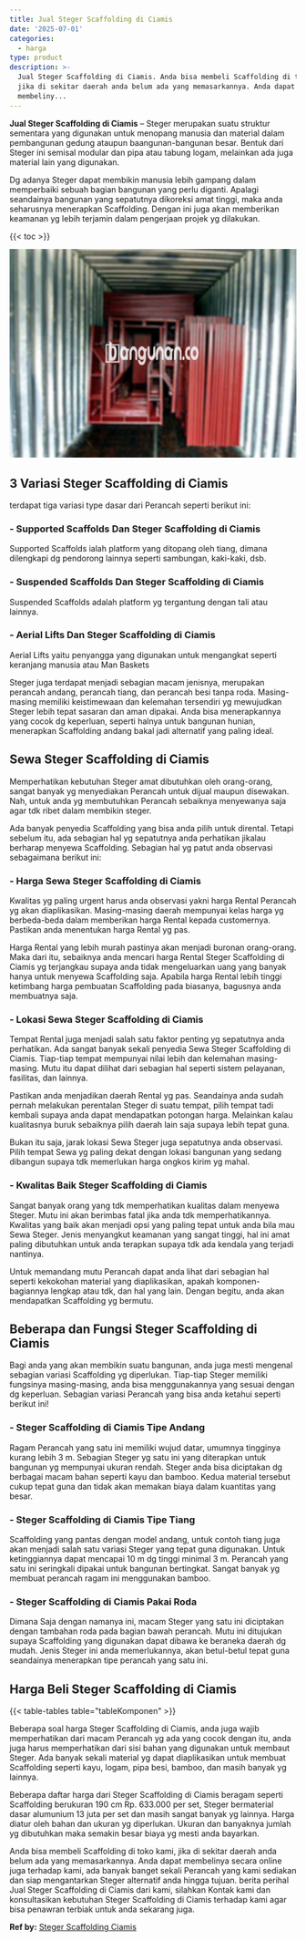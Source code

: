 ```yaml
---
title: Jual Steger Scaffolding di Ciamis
date: '2025-07-01'
categories:
  - harga
type: product
description: >-
  Jual Steger Scaffolding di Ciamis. Anda bisa membeli Scaffolding di toko kami,
  jika di sekitar daerah anda belum ada yang memasarkannya. Anda dapat
  membeliny...
---
```


**Jual Steger Scaffolding di Ciamis** – Steger merupakan suatu struktur sementara yang digunakan untuk menopang manusia dan material dalam pembangunan gedung ataupun baangunan-bangunan besar. Bentuk dari Steger ini semisal modular dan pipa atau tabung logam, melainkan ada juga material lain yang digunakan.

Dg adanya Steger dapat membikin manusia lebih gampang dalam memperbaiki sebuah bagian bangunan yang perlu diganti. Apalagi seandainya bangunan yang sepatutnya dikoreksi amat tinggi, maka anda seharusnya menerapkan Scaffolding. Dengan ini juga akan memberikan keamanan yg lebih terjamin dalam pengerjaan projek yg dilakukan.

{{< toc >}}

![Jual Steger Scaffolding di Ciamis](/images/sewa-scaffolding-steger-15.png)

## 3 Variasi Steger Scaffolding di Ciamis

terdapat tiga variasi type dasar dari Perancah seperti berikut ini:

### \- Supported Scaffolds Dan Steger Scaffolding di Ciamis

Supported Scaffolds ialah platform yang ditopang oleh tiang, dimana dilengkapi dg pendorong lainnya seperti sambungan, kaki-kaki, dsb.

### \- Suspended Scaffolds Dan Steger Scaffolding di Ciamis

Suspended Scaffolds adalah platform yg tergantung dengan tali atau lainnya.

### \- Aerial Lifts Dan Steger Scaffolding di Ciamis

Aerial Lifts yaitu penyangga yang digunakan untuk mengangkat seperti keranjang manusia atau Man Baskets

Steger juga terdapat menjadi sebagian macam jenisnya, merupakan perancah andang, perancah tiang, dan perancah besi tanpa roda. Masing-masing memiliki keistimewaan dan kelemahan tersendiri yg mewujudkan Steger lebih tepat sasaran dan aman dipakai. Anda bisa menerapkannya yang cocok dg keperluan, seperti halnya untuk bangunan hunian, menerapkan Scaffolding andang bakal jadi alternatif yang paling ideal.

## Sewa Steger Scaffolding di Ciamis

Memperhatikan kebutuhan Steger amat dibutuhkan oleh orang-orang, sangat banyak yg menyediakan Perancah untuk dijual maupun disewakan. Nah, untuk anda yg membutuhkan Perancah sebaiknya menyewanya saja agar tdk ribet dalam membikin steger.

Ada banyak penyedia Scaffolding yang bisa anda pilih untuk dirental. Tetapi sebelum itu, ada sebagian hal yg sepatutnya anda perhatikan jikalau berharap menyewa Scaffolding. Sebagian hal yg patut anda observasi sebagaimana berikut ini:

### \- Harga Sewa Steger Scaffolding di Ciamis

Kwalitas yg paling urgent harus anda observasi yakni harga Rental Perancah yg akan diaplikasikan. Masing-masing daerah mempunyai kelas harga yg berbeda-beda dalam memberikan harga Rental kepada customernya. Pastikan anda menentukan harga Rental yg pas.

Harga Rental yang lebih murah pastinya akan menjadi buronan orang-orang. Maka dari itu, sebaiknya anda mencari harga Rental Steger Scaffolding di Ciamis yg terjangkau supaya anda tidak mengeluarkan uang yang banyak hanya untuk menyewa Scaffolding saja. Apabila harga Rental lebih tinggi ketimbang harga pembuatan Scaffolding pada biasanya, bagusnya anda membuatnya saja.

### \- Lokasi Sewa Steger Scaffolding di Ciamis

Tempat Rental juga menjadi salah satu faktor penting yg sepatutnya anda perhatikan. Ada sangat banyak sekali penyedia Sewa Steger Scaffolding di Ciamis. Tiap-tiap tempat mempunyai nilai lebih dan kelemahan masing-masing. Mutu itu dapat dilihat dari sebagian hal seperti sistem pelayanan, fasilitas, dan lainnya.

Pastikan anda menjadikan daerah Rental yg pas. Seandainya anda sudah pernah melakukan perentalan Steger di suatu tempat, pilih tempat tadi kembali supaya anda dapat mendapatkan potongan harga. Melainkan kalau kualitasnya buruk sebaiknya pilih daerah lain saja supaya lebih tepat guna.

Bukan itu saja, jarak lokasi Sewa Steger juga sepatutnya anda observasi. Pilih tempat Sewa yg paling dekat dengan lokasi bangunan yang sedang dibangun supaya tdk memerlukan harga ongkos kirim yg mahal.

### \- Kwalitas Baik Steger Scaffolding di Ciamis

Sangat banyak orang yang tdk memperhatikan kualitas dalam menyewa Steger. Mutu ini akan berimbas fatal jika anda tdk memperhatikannya. Kwalitas yang baik akan menjadi opsi yang paling tepat untuk anda bila mau Sewa Steger. Jenis menyangkut keamanan yang sangat tinggi, hal ini amat paling dibutuhkan untuk anda terapkan supaya tdk ada kendala yang terjadi nantinya.

Untuk memandang mutu Perancah dapat anda lihat dari sebagian hal seperti kekokohan material yang diaplikasikan, apakah komponen-bagiannya lengkap atau tdk, dan hal yang lain. Dengan begitu, anda akan mendapatkan Scaffolding yg bermutu.

## Beberapa dan Fungsi Steger Scaffolding di Ciamis

Bagi anda yang akan membikin suatu bangunan, anda juga mesti mengenal sebagian variasi Scaffolding yg diperlukan. Tiap-tiap Steger memiliki fungsinya masing-masing, anda bisa menggunakannya yang sesuai dengan dg keperluan. Sebagian variasi Perancah yang bisa anda ketahui seperti berikut ini!

### \- Steger Scaffolding di Ciamis Tipe Andang

Ragam Perancah yang satu ini memiliki wujud datar, umumnya tingginya kurang lebih 3 m. Sebagian Steger yg satu ini yang diterapkan untuk bangunan yg mempunyai ukuran rendah. Steger anda bisa diciptakan dg berbagai macam bahan seperti kayu dan bamboo. Kedua material tersebut cukup tepat guna dan tidak akan memakan biaya dalam kuantitas yang besar.

### \- Steger Scaffolding di Ciamis Tipe Tiang

Scaffolding yang pantas dengan model andang, untuk contoh tiang juga akan menjadi salah satu variasi Steger yang tepat guna digunakan. Untuk ketinggiannya dapat mencapai 10 m dg tinggi minimal 3 m. Perancah yang satu ini seringkali dipakai untuk bangunan bertingkat. Sangat banyak yg membuat perancah ragam ini menggunakan bamboo.

### \- Steger Scaffolding di Ciamis Pakai Roda

Dimana Saja dengan namanya ini, macam Steger yang satu ini diciptakan dengan tambahan roda pada bagian bawah perancah. Mutu ini ditujukan supaya Scaffolding yang digunakan dapat dibawa ke beraneka daerah dg mudah. Jenis Steger ini anda memerlukannya, akan betul-betul tepat guna seandainya menerapkan tipe perancah yang satu ini.

## Harga Beli Steger Scaffolding di Ciamis

{{< table-tables table="tableKomponen" >}}

Beberapa soal harga Steger Scaffolding di Ciamis, anda juga wajib memperhatikan dari macam Perancah yg ada yang cocok dengan itu, anda juga harus memperhatikan dari sisi bahan yang digunakan untuk membaut Steger. Ada banyak sekali material yg dapat diaplikasikan untuk membuat Scaffolding seperti kayu, logam, pipa besi, bamboo, dan masih banyak yg lainnya.

Beberapa daftar harga dari Steger Scaffolding di Ciamis beragam seperti Scaffolding berukuran 190 cm Rp. 633.000 per set, Steger bermaterial dasar alumunium 13 juta per set dan masih sangat banyak yg lainnya. Harga diatur oleh bahan dan ukuran yg diperlukan. Ukuran dan banyaknya jumlah yg dibutuhkan maka semakin besar biaya yg mesti anda bayarkan.

Anda bisa membeli Scaffolding di toko kami, jika di sekitar daerah anda belum ada yang memasarkannya. Anda dapat membelinya secara online juga terhadap kami, ada banyak banget sekali Perancah yang kami sediakan dan siap mengantarkan Steger alternatif anda hingga tujuan. berita perihal Jual Steger Scaffolding di Ciamis dari kami, silahkan Kontak kami dan konsultasikan kebutuhan Steger Scaffolding di Ciamis terhadap kami agar bisa penawran terbiak untuk anda sekarang juga.

**Ref by:** [Steger Scaffolding Ciamis](https://id.wikipedia.org/wiki/Steger)
